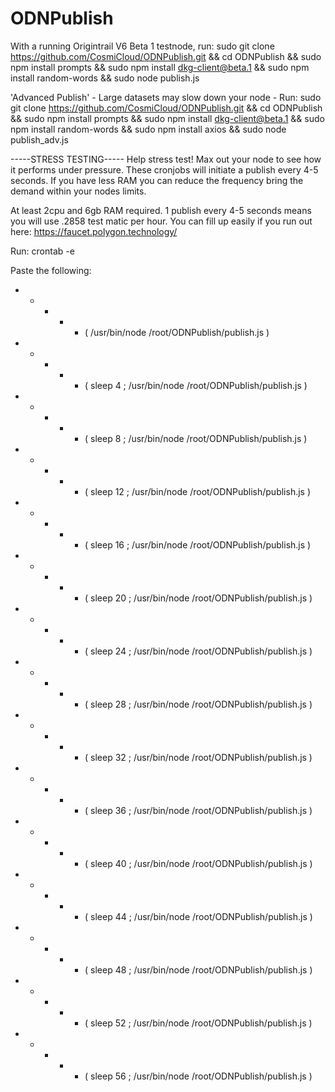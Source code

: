 # ODNPublish

With a running Origintrail V6 Beta 1 testnode, run: sudo git clone https://github.com/CosmiCloud/ODNPublish.git && cd ODNPublish && sudo npm install prompts && sudo npm install dkg-client@beta.1 && sudo npm install random-words && sudo node publish.js

'Advanced Publish' - Large datasets may slow down your node - Run: sudo git clone https://github.com/CosmiCloud/ODNPublish.git && cd ODNPublish && sudo npm install prompts && sudo npm install dkg-client@beta.1 && sudo npm install random-words && sudo npm install axios && sudo node publish_adv.js

-----STRESS TESTING----- 
Help stress test! Max out your node to see how it performs under pressure. These cronjobs will initiate a publish every 4-5 seconds. If you have less RAM you can reduce the frequency bring the demand within your nodes limits.

At least 2cpu and 6gb RAM required. 
1 publish every 4-5 seconds means you will use .2858 test matic per hour. 
You can fill up easily if you run out here: https://faucet.polygon.technology/

Run: crontab -e

Paste the following:
* * * * * ( /usr/bin/node /root/ODNPublish/publish.js )
* * * * * ( sleep 4 ; /usr/bin/node /root/ODNPublish/publish.js )
* * * * * ( sleep 8 ; /usr/bin/node /root/ODNPublish/publish.js )
* * * * * ( sleep 12 ; /usr/bin/node /root/ODNPublish/publish.js )
* * * * * ( sleep 16 ; /usr/bin/node /root/ODNPublish/publish.js )
* * * * * ( sleep 20 ; /usr/bin/node /root/ODNPublish/publish.js )
* * * * * ( sleep 24 ; /usr/bin/node /root/ODNPublish/publish.js )
* * * * * ( sleep 28 ; /usr/bin/node /root/ODNPublish/publish.js )
* * * * * ( sleep 32 ; /usr/bin/node /root/ODNPublish/publish.js )
* * * * * ( sleep 36 ; /usr/bin/node /root/ODNPublish/publish.js )
* * * * * ( sleep 40 ; /usr/bin/node /root/ODNPublish/publish.js )
* * * * * ( sleep 44 ; /usr/bin/node /root/ODNPublish/publish.js )
* * * * * ( sleep 48 ; /usr/bin/node /root/ODNPublish/publish.js )
* * * * * ( sleep 52 ; /usr/bin/node /root/ODNPublish/publish.js )
* * * * * ( sleep 56 ; /usr/bin/node /root/ODNPublish/publish.js )


